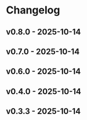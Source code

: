 # Changelog

## v0.8.0 - 2025-10-14























## v0.7.0 - 2025-10-14























## v0.6.0 - 2025-10-14























## v0.4.0 - 2025-10-14























## v0.3.3 - 2025-10-14
























